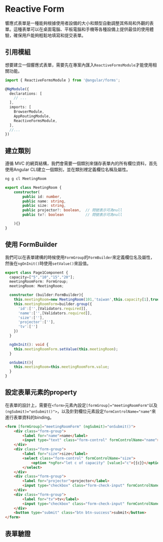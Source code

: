 # Reactive Form

響應式表單是一種能夠根據使用者設備的大小和類型自動調整其佈局和外觀的表單。這種表單可以在桌面電腦、平板電腦和手機等各種設備上提供最佳的使用體驗，確保用戶能夠輕鬆地填寫和提交表單。


## 引用模組

想要建立一個響應式表單，需要先在專案內匯入`ReactiveFormsModule`才能使用相關功能。

```ts title="app.module.ts" hl_lines="1 10"
import { ReactiveFormsModule } from '@angular/forms';

@NgModule({
  declarations: [
    // ...
  ],
  imports: [
    BrowserModule,
    AppRoutingModule,
    ReactiveFormsModule,
  ],
  //...
})
```

## 建立類別

遵循 MVC 的網頁結構，我們會需要一個類別來儲存表單內的所有欄位資料，首先使用Angular CLI建立一個類別，並在類別裡定義欄位名稱及屬性。

```bash
ng g cl MeetingRoom
```

```ts title="meeting-room.ts"
export class MeetingRoom {
    constructor(
        public id: number,
        public name: string,
        public size: string,
        public projector?: boolean,  // 問號表示可為null
        public tv?: boolean          // 問號表示可為null

    ){}
}
```

## 使用 FormBuilder

我們可以在表單建構的時候使用`FormGroup`的`FormBuilder`來定義欄位名及屬性，然後在`ngOnInit()`時使用`setValue()`來設值。

```ts hl_lines="3 6 8-13 18"
export class Page1Component {
  capacity=["5","10","15","20"];
  meetingRoomForm: FormGroup;
  meetingRoom: MeetingRoom;

  constructor (builder:FormBuilder){
    this.meetingRoom=new MeetingRoom(101,'taiwan',this.capacity[1],true,true);
    this.meetingRoomForm=builder.group({
      'id':['',[Validators.required]],
      'name':['',[Validators.required]],
      'size':[''],
      'projector':[''],
      'tv':['']
    })
  }

  ngOnInit(): void {
    this.meetingRoomForm.setValue(this.meetingRoom);
  }

  onSubmit(){
    this.meetingRoom=this.meetingRoomForm.value;
  }
}
```

## 設定表單元素的property

在表單的設計上，需要在`<form>`元素內設定`[formGroup]="meetingRoomForm"`以及`(ngSubmit)="onSubmit()">`，以及針對欄位元素設定`formControlName="name"`來進行表單資料的binding。

```html hl_lines="1 4 8 14 18 20"
<form [formGroup]="meetingRoomForm" (ngSubmit)="onSubmit()">
    <div class="form-group">
        <label for="name">name</label>
        <input type="text" class="form-control" formControlName="name">
    </div>
    <div class="form-group">
        <label for="size">size</label>
        <select class="form-control" formControlName="size">
            <option *ngFor="let c of capacity" [value]="c">{{c}}</option>
        </select>
    </div>
    <div class="form-group">
        <label for="projector">projector</label>
        <input type="checkbox" class="form-check-input" formControlName="projector">
    </div>
    <div class="form-group">
        <label for="tv">tv</label>
        <input type="checkbox" class="form-check-input" formControlName="tv">
    </div>
    <button type="submit" class="btn btn-success">submit</button>
</form>
```

## 表單驗證
